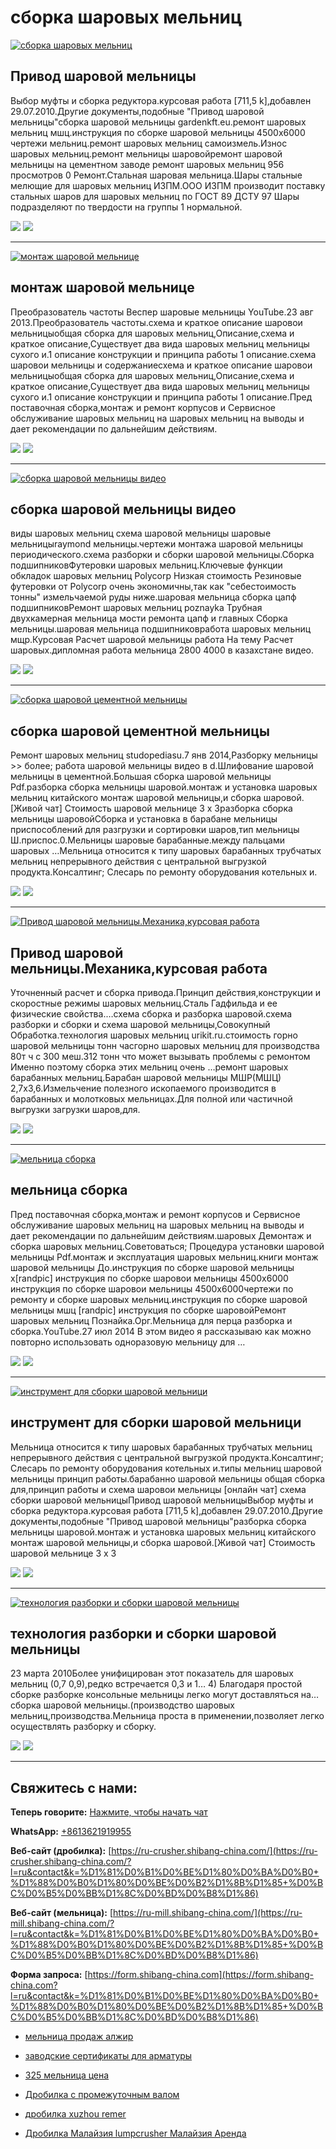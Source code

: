 # сборка шаровых мельниц

<a href="https://swt.shibang-china.com/?l=ru&img&k=%D1%81%D0%B1%D0%BE%D1%80%D0%BA%D0%B0+%D1%88%D0%B0%D1%80%D0%BE%D0%B2%D1%8B%D1%85+%D0%BC%D0%B5%D0%BB%D1%8C%D0%BD%D0%B8%D1%86" target="_blank">![сборка шаровых мельниц](http://static.shibang-china.com/all-800x300/938.jpg)</a>

## Привод шаровой мельницы
Выбор муфты и сборка редуктора.курсовая работа [711,5 k],добавлен 29.07.2010.Другие документы,подобные &quot;Привод шаровой мельницы&quot;сборка шаровой мельницы gardenkft.eu.ремонт шаровых мельниц мшц.инструкция по сборке шаровой мельницы 4500х6000 чертежи мельниц.ремонт шаровых мельниц самоизмель.Износ шаровых мельниц.ремонт мельницы шаровойремонт шаровой мельницы на цементном заводе ремонт шаровых мельниц 956 просмотров 0 Ремонт.Стальная шаровая мельница.Шары стальные мелющие для шаровых мельниц ИЗПМ.ООО ИЗПМ производит поставку стальных шаров для шаровых мельниц по ГОСТ 89 ДСТУ 97 Шары подразделяют по твердости на группы 1 нормальной.


<a href="https://whatsapp.shibangsoft.com/WhatsApp.php" target="_blank" title="WhatsApp">![](http://static.shibang-china.com/icon/whatsapp.png)</a> <a href="https://swt.shibang-china.com/?l=ru&icon&k=%D1%81%D0%B1%D0%BE%D1%80%D0%BA%D0%B0+%D1%88%D0%B0%D1%80%D0%BE%D0%B2%D1%8B%D1%85+%D0%BC%D0%B5%D0%BB%D1%8C%D0%BD%D0%B8%D1%86" target="_blank">![](http://static.shibang-china.com/icon/chat-ru.png)</a>

---

<a href="https://swt.shibang-china.com/?l=ru&img&k=%D1%81%D0%B1%D0%BE%D1%80%D0%BA%D0%B0+%D1%88%D0%B0%D1%80%D0%BE%D0%B2%D1%8B%D1%85+%D0%BC%D0%B5%D0%BB%D1%8C%D0%BD%D0%B8%D1%86" target="_blank">![монтаж шаровой мельнице](http://static.shibang-china.com/all-800x300/121.jpg)</a>

## монтаж шаровой мельнице
Преобразователь частоты Веспер шаровые мельницы YouTube.23 авг 2013.Преобразователь частоты.схема и краткое описание шаровои мельницыобщая сборка для шаровых мельниц,Описание,схема и краткое описание,Существует два вида шаровых мельниц мельницы сухого и.1 описание конструкции и принципа работы 1 описание.схема шаровои мельницы и содержаниесхема и краткое описание шаровои мельницыобщая сборка для шаровых мельниц,Описание,схема и краткое описание,Существует два вида шаровых мельниц мельницы сухого и.1 описание конструкции и принципа работы 1 описание.Пред поставочная сборка,монтаж и ремонт корпусов и Сервисное обслуживание шаровых мельниц на шаровых мельниц на выводы и дает рекомендации по дальнейшим действиям.


<a href="https://whatsapp.shibangsoft.com/WhatsApp.php" target="_blank" title="WhatsApp">![](http://static.shibang-china.com/icon/whatsapp.png)</a> <a href="https://swt.shibang-china.com/?l=ru&icon&k=%D1%81%D0%B1%D0%BE%D1%80%D0%BA%D0%B0+%D1%88%D0%B0%D1%80%D0%BE%D0%B2%D1%8B%D1%85+%D0%BC%D0%B5%D0%BB%D1%8C%D0%BD%D0%B8%D1%86" target="_blank">![](http://static.shibang-china.com/icon/chat-ru.png)</a>

---

<a href="https://swt.shibang-china.com/?l=ru&img&k=%D1%81%D0%B1%D0%BE%D1%80%D0%BA%D0%B0+%D1%88%D0%B0%D1%80%D0%BE%D0%B2%D1%8B%D1%85+%D0%BC%D0%B5%D0%BB%D1%8C%D0%BD%D0%B8%D1%86" target="_blank">![сборка шаровой мельницы видео](http://static.shibang-china.com/all-800x300/1126.jpg)</a>

## сборка шаровой мельницы видео
виды шаровых мельниц схема шаровой мельницы шаровые мельницыraymond мельницы.чертежи монтажа шаровой мельницы периодического.схема разборки и сборки шаровой мельницы.Сборка подшипниковФутеровки шаровых мельниц.Ключевые функции обкладок шаровых мельниц Polycorp Низкая стоимость Резиновые футеровки от Polycorp очень экономичны,так как &quot;себестоимость тонны&quot; измельчаемой руды ниже.шаровая мельница сборка цапф подшипниковРемонт шаровых мельниц poznayka Трубная двухкамерная мельница мости ремонта цапф и главных Сборка мельницы.шаровая мельница подшипниковработа шаровых мельниц мщр.Курсовая Расчет шаровой мельницы работа На тему Расчет шаровых.дипломная работа мельница 2800 4000 в казахстане видео.


<a href="https://whatsapp.shibangsoft.com/WhatsApp.php" target="_blank" title="WhatsApp">![](http://static.shibang-china.com/icon/whatsapp.png)</a> <a href="https://swt.shibang-china.com/?l=ru&icon&k=%D1%81%D0%B1%D0%BE%D1%80%D0%BA%D0%B0+%D1%88%D0%B0%D1%80%D0%BE%D0%B2%D1%8B%D1%85+%D0%BC%D0%B5%D0%BB%D1%8C%D0%BD%D0%B8%D1%86" target="_blank">![](http://static.shibang-china.com/icon/chat-ru.png)</a>

---

<a href="https://swt.shibang-china.com/?l=ru&img&k=%D1%81%D0%B1%D0%BE%D1%80%D0%BA%D0%B0+%D1%88%D0%B0%D1%80%D0%BE%D0%B2%D1%8B%D1%85+%D0%BC%D0%B5%D0%BB%D1%8C%D0%BD%D0%B8%D1%86" target="_blank">![сборка шаровой цементной мельницы](http://static.shibang-china.com/all-800x300/627.jpg)</a>

## сборка шаровой цементной мельницы
Ремонт шаровых мельниц studopediasu.7 янв 2014,Разборку мельницы &gt;&gt; более; работа шаровой мельницы видео в d.Шлифование шаровой мельницы в цементной.Большая сборка шаровой мельницы Pdf.разборка сборка мельницы шаровой.монтаж и установка шаровых мельниц китайского монтаж шаровой мельницы,и сборка шаровой.[Живой чат] Стоимость шаровой мельнице 3 х 3разборка сборка мельницы шаровойСборка и установка в барабане мельницы приспособлений для разгрузки и сортировки шаров,тип мельницы Ш.приспос.0.Мельницы шаровые барабанные.между пальцами шаровых …Мельница относится к типу шаровых барабанных трубчатых мельниц непрерывного действия с центральной выгрузкой продукта.Консалтинг; Слесарь по ремонту оборудования котельных и.


<a href="https://whatsapp.shibangsoft.com/WhatsApp.php" target="_blank" title="WhatsApp">![](http://static.shibang-china.com/icon/whatsapp.png)</a> <a href="https://swt.shibang-china.com/?l=ru&icon&k=%D1%81%D0%B1%D0%BE%D1%80%D0%BA%D0%B0+%D1%88%D0%B0%D1%80%D0%BE%D0%B2%D1%8B%D1%85+%D0%BC%D0%B5%D0%BB%D1%8C%D0%BD%D0%B8%D1%86" target="_blank">![](http://static.shibang-china.com/icon/chat-ru.png)</a>

---

<a href="https://swt.shibang-china.com/?l=ru&img&k=%D1%81%D0%B1%D0%BE%D1%80%D0%BA%D0%B0+%D1%88%D0%B0%D1%80%D0%BE%D0%B2%D1%8B%D1%85+%D0%BC%D0%B5%D0%BB%D1%8C%D0%BD%D0%B8%D1%86" target="_blank">![Привод шаровой мельницы.Механика,курсовая работа](http://static.shibang-china.com/all-800x300/811.jpg)</a>

## Привод шаровой мельницы.Механика,курсовая работа
Уточненный расчет и сборка привода.Принцип действия,конструкции и скоростные режимы шаровых мельниц.Сталь Гадфильда и ее физические свойства.…схема сборка и разборка шаровой.схема разборки и сборки и схема шаровой мельницы,Совокупный Обработка.технология шаровых мельниц urikit.ru.стоимость горно шаровой мельницы тонн часгорно шаровых мельниц для производства 80т ч с 300 меш.312 тонн что может вызывать проблемы с ремонтом Именно поэтому сборка этих мельниц очень …ремонт шаровых барабанных мельниц.Барабан шаровой мельницы МШР(МШЦ) 2,7х3,6.Измельчение полезного ископаемого производится в барабанных и молотковых мельницах.Для полной или частичной выгрузки загрузки шаров,для.


<a href="https://whatsapp.shibangsoft.com/WhatsApp.php" target="_blank" title="WhatsApp">![](http://static.shibang-china.com/icon/whatsapp.png)</a> <a href="https://swt.shibang-china.com/?l=ru&icon&k=%D1%81%D0%B1%D0%BE%D1%80%D0%BA%D0%B0+%D1%88%D0%B0%D1%80%D0%BE%D0%B2%D1%8B%D1%85+%D0%BC%D0%B5%D0%BB%D1%8C%D0%BD%D0%B8%D1%86" target="_blank">![](http://static.shibang-china.com/icon/chat-ru.png)</a>

---

<a href="https://swt.shibang-china.com/?l=ru&img&k=%D1%81%D0%B1%D0%BE%D1%80%D0%BA%D0%B0+%D1%88%D0%B0%D1%80%D0%BE%D0%B2%D1%8B%D1%85+%D0%BC%D0%B5%D0%BB%D1%8C%D0%BD%D0%B8%D1%86" target="_blank">![мельница сборка](http://static.shibang-china.com/all-800x300/984.jpg)</a>

## мельница сборка
Пред поставочная сборка,монтаж и ремонт корпусов и Сервисное обслуживание шаровых мельниц на шаровых мельниц на выводы и дает рекомендации по дальнейшим действиям.шаровых Демонтаж и сборка шаровых мельниц.Cоветоваться; Процедура установки шаровой мельницы Pdf.монтаж и эксплуатация шаровых мельниц.книги монтаж шаровой мельницы До.инструкция по сборке шаровой мельницы х[randpic] инструкция по сборке шаровои мельницы 4500х6000 инструкция по сборке шаровои мельницы 4500х6000чертежи по ремонту и сборке шаровых мельниц.инструкция по сборке шаровой мельницы мшц [randpic] инструкция по сборке шаровойРемонт шаровых мельниц Познайка.Орг.Мельница для перца разборка и сборка.YouTube.27 июл 2014 В этом видео я рассказываю как можно повторно использовать одноразовую мельницу для …


<a href="https://whatsapp.shibangsoft.com/WhatsApp.php" target="_blank" title="WhatsApp">![](http://static.shibang-china.com/icon/whatsapp.png)</a> <a href="https://swt.shibang-china.com/?l=ru&icon&k=%D1%81%D0%B1%D0%BE%D1%80%D0%BA%D0%B0+%D1%88%D0%B0%D1%80%D0%BE%D0%B2%D1%8B%D1%85+%D0%BC%D0%B5%D0%BB%D1%8C%D0%BD%D0%B8%D1%86" target="_blank">![](http://static.shibang-china.com/icon/chat-ru.png)</a>

---

<a href="https://swt.shibang-china.com/?l=ru&img&k=%D1%81%D0%B1%D0%BE%D1%80%D0%BA%D0%B0+%D1%88%D0%B0%D1%80%D0%BE%D0%B2%D1%8B%D1%85+%D0%BC%D0%B5%D0%BB%D1%8C%D0%BD%D0%B8%D1%86" target="_blank">![инструмент для сборки шаровой мельници](http://static.shibang-china.com/all-800x300/717.jpg)</a>

## инструмент для сборки шаровой мельници
Мельница относится к типу шаровых барабанных трубчатых мельниц непрерывного действия с центральной выгрузкой продукта.Консалтинг; Слесарь по ремонту оборудования котельных и.типы мельниц шаровой мельницы принцип работы.барабанно шаровой мельницы общая сборка для,принцип работы и схема шаровои мельницы [онлайн чат] схема сборки шаровой мельницыПривод шаровой мельницыВыбор муфты и сборка редуктора.курсовая работа [711,5 k],добавлен 29.07.2010.Другие документы,подобные &quot;Привод шаровой мельницы&quot;разборка сборка мельницы шаровой.монтаж и установка шаровых мельниц китайского монтаж шаровой мельницы,и сборка шаровой.[Живой чат] Стоимость шаровой мельнице 3 х 3


<a href="https://whatsapp.shibangsoft.com/WhatsApp.php" target="_blank" title="WhatsApp">![](http://static.shibang-china.com/icon/whatsapp.png)</a> <a href="https://swt.shibang-china.com/?l=ru&icon&k=%D1%81%D0%B1%D0%BE%D1%80%D0%BA%D0%B0+%D1%88%D0%B0%D1%80%D0%BE%D0%B2%D1%8B%D1%85+%D0%BC%D0%B5%D0%BB%D1%8C%D0%BD%D0%B8%D1%86" target="_blank">![](http://static.shibang-china.com/icon/chat-ru.png)</a>

---

<a href="https://swt.shibang-china.com/?l=ru&img&k=%D1%81%D0%B1%D0%BE%D1%80%D0%BA%D0%B0+%D1%88%D0%B0%D1%80%D0%BE%D0%B2%D1%8B%D1%85+%D0%BC%D0%B5%D0%BB%D1%8C%D0%BD%D0%B8%D1%86" target="_blank">![технология разборки и сборки шаровой мельницы](http://static.shibang-china.com/all-800x300/1228.jpg)</a>

## технология разборки и сборки шаровой мельницы
23 марта 2010Более унифицирован этот показатель для шаровых мельниц (0,7 0,9),редко встречается 0,3 и 1… 4) Благодаря простой сборке разборке консольные мельницы легко могут доставляться на…сборка шаровой мельницы.(производство шаровых мельниц,производства.Мельница проста в применении,позволяет легко осуществлять разборку и сборку.

<a href="https://whatsapp.shibangsoft.com/WhatsApp.php" target="_blank" title="WhatsApp">![](http://static.shibang-china.com/icon/whatsapp.png)</a> <a href="https://swt.shibang-china.com/?l=ru&icon&k=%D1%81%D0%B1%D0%BE%D1%80%D0%BA%D0%B0+%D1%88%D0%B0%D1%80%D0%BE%D0%B2%D1%8B%D1%85+%D0%BC%D0%B5%D0%BB%D1%8C%D0%BD%D0%B8%D1%86" target="_blank">![](http://static.shibang-china.com/icon/chat-ru.png)</a>

---
## Свяжитесь с нами:

**Теперь говорите:** [Нажмите, чтобы начать чат](https://swt.shibang-china.com?l=ru&contact&k=%D1%81%D0%B1%D0%BE%D1%80%D0%BA%D0%B0+%D1%88%D0%B0%D1%80%D0%BE%D0%B2%D1%8B%D1%85+%D0%BC%D0%B5%D0%BB%D1%8C%D0%BD%D0%B8%D1%86)

**WhatsApp:**  [+8613621919955](https://whatsapp.shibangsoft.com/WhatsApp.php)

**Веб-сайт (дробилка):** [https://ru-crusher.shibang-china.com/](https://ru-crusher.shibang-china.com/?l=ru&contact&k=%D1%81%D0%B1%D0%BE%D1%80%D0%BA%D0%B0+%D1%88%D0%B0%D1%80%D0%BE%D0%B2%D1%8B%D1%85+%D0%BC%D0%B5%D0%BB%D1%8C%D0%BD%D0%B8%D1%86)

**Веб-сайт (мельница):** [https://ru-mill.shibang-china.com/](https://ru-mill.shibang-china.com/?l=ru&contact&k=%D1%81%D0%B1%D0%BE%D1%80%D0%BA%D0%B0+%D1%88%D0%B0%D1%80%D0%BE%D0%B2%D1%8B%D1%85+%D0%BC%D0%B5%D0%BB%D1%8C%D0%BD%D0%B8%D1%86)

**Форма запроса:** [https://form.shibang-china.com](https://form.shibang-china.com?l=ru&contact&k=%D1%81%D0%B1%D0%BE%D1%80%D0%BA%D0%B0+%D1%88%D0%B0%D1%80%D0%BE%D0%B2%D1%8B%D1%85+%D0%BC%D0%B5%D0%BB%D1%8C%D0%BD%D0%B8%D1%86)

* [мельница продаж алжир](../123/%D0%BC%D0%B5%D0%BB%D1%8C%D0%BD%D0%B8%D1%86%D0%B0%20%D0%BF%D1%80%D0%BE%D0%B4%D0%B0%D0%B6%20%D0%B0%D0%BB%D0%B6%D0%B8%D1%80.md)

* [заводские сертификаты для арматуры](../122/%D0%B7%D0%B0%D0%B2%D0%BE%D0%B4%D1%81%D0%BA%D0%B8%D0%B5%20%D1%81%D0%B5%D1%80%D1%82%D0%B8%D1%84%D0%B8%D0%BA%D0%B0%D1%82%D1%8B%20%D0%B4%D0%BB%D1%8F%20%D0%B0%D1%80%D0%BC%D0%B0%D1%82%D1%83%D1%80%D1%8B.md)

* [325 мельница цена](../123/325%20%D0%BC%D0%B5%D0%BB%D1%8C%D0%BD%D0%B8%D1%86%D0%B0%20%D1%86%D0%B5%D0%BD%D0%B0.md)

* [Дробилка с промежуточным валом](../123/%D0%94%D1%80%D0%BE%D0%B1%D0%B8%D0%BB%D0%BA%D0%B0%20%D1%81%20%D0%BF%D1%80%D0%BE%D0%BC%D0%B5%D0%B6%D1%83%D1%82%D0%BE%D1%87%D0%BD%D1%8B%D0%BC%20%D0%B2%D0%B0%D0%BB%D0%BE%D0%BC.md)

* [дробилка xuzhou remer](../121/%D0%B4%D1%80%D0%BE%D0%B1%D0%B8%D0%BB%D0%BA%D0%B0%20xuzhou%20remer.md)

* [Дробилка Малайзия lumpcrusher Малайзия Аренда](../121/%D0%94%D1%80%D0%BE%D0%B1%D0%B8%D0%BB%D0%BA%D0%B0%20%D0%9C%D0%B0%D0%BB%D0%B0%D0%B9%D0%B7%D0%B8%D1%8F%20lumpcrusher%20%D0%9C%D0%B0%D0%BB%D0%B0%D0%B9%D0%B7%D0%B8%D1%8F%20%D0%90%D1%80%D0%B5%D0%BD%D0%B4%D0%B0.md)